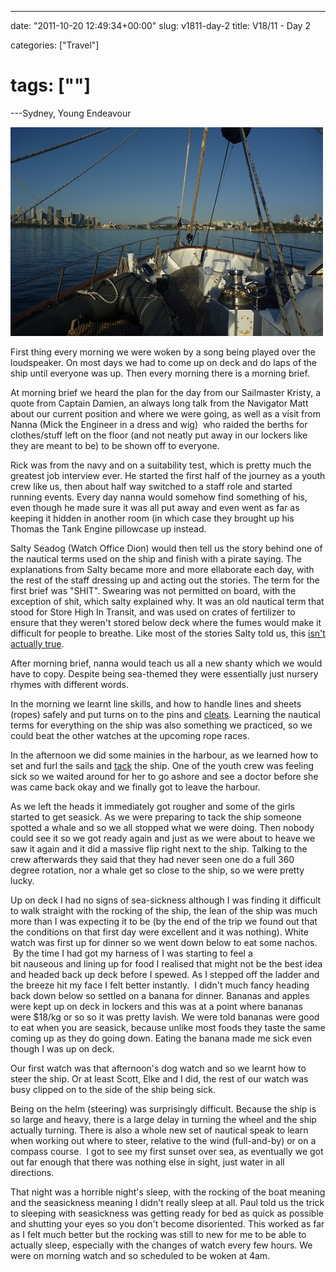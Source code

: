 ---

date: "2011-10-20 12:49:34+00:00"
slug: v1811-day-2
title: V18/11 - Day 2

categories: ["Travel"]
# tags: [""]
---Sydney, Young Endeavour

![YE_sydneyship](ye_sydneyship.jpg)

First thing every morning we were woken by a song being played over the loudspeaker. On most days we had to come up on deck and do laps of the ship until everyone was up. Then every morning there is a morning brief.

At morning brief we heard the plan for the day from our Sailmaster Kristy, a quote from Captain Damien, an always long talk from the Navigator Matt about our current position and where we were going, as well as a visit from Nanna (Mick the Engineer in a dress and wig)  who raided the berths for clothes/stuff left on the floor (and not neatly put away in our lockers like they are meant to be) to be shown off to everyone.

Rick was from the navy and on a suitability test, which is pretty much the greatest job interview ever. He started the first half of the journey as a youth crew like us, then about half way switched to a staff role and started running events. Every day nanna would somehow find something of his, even though he made sure it was all put away and even went as far as keeping it hidden in another room (in which case they brought up his Thomas the Tank Engine pillowcase up instead.

Salty Seadog (Watch Office Dion) would then tell us the story behind one of the nautical terms used on the ship and finish with a pirate saying. The explanations from Salty became more and more ellaborate each day, with the rest of the staff dressing up and acting out the stories. The term for the first brief was "SHIT". Swearing was not permitted on board, with the exception of shit, which salty explained why. It was an old nautical term that stood for Store High In Transit, and was used on crates of fertilizer to ensure that they weren't stored below deck where the fumes would make it difficult for people to breathe. Like most of the stories Salty told us, this [isn't actually true](http://en.wikipedia.org/wiki/Shit#Etymology).

After morning brief, nanna would teach us all a new shanty which we would have to copy. Despite being sea-themed they were essentially just nursery rhymes with different words.

In the morning we learnt line skills, and how to handle lines and sheets (ropes) safely and put turns on to the pins and [cleats](http://en.wikipedia.org/wiki/Cleat_(nautical)). Learning the nautical terms for everything on the ship was also something we practiced, so we could beat the other watches at the upcoming rope races.

In the afternoon we did some mainies in the harbour, as we learned how to set and furl the sails and [tack](http://en.wikipedia.org/wiki/Tack_(sailing)) the ship. One of the youth crew was feeling sick so we waited around for her to go ashore and see a doctor before she was came back okay and we finally got to leave the harbour.

As we left the heads it immediately got rougher and some of the girls started to get seasick. As we were preparing to tack the ship someone spotted a whale and so we all stopped what we were doing. Then nobody could see it so we got ready again and just as we were about to heave we saw it again and it did a massive flip right next to the ship. Talking to the crew afterwards they said that they had never seen one do a full 360 degree rotation, nor a whale get so close to the ship, so we were pretty lucky.

Up on deck I had no signs of sea-sickness although I was finding it difficult to walk straight with the rocking of the ship, the lean of the ship was much more than I was expecting it to be (by the end of the trip we found out that the conditions on that first day were excellent and it was nothing). White watch was first up for dinner so we went down below to eat some nachos.  By the time I had got my harness of I was starting to feel a bit nauseous and lining up for food I realised that might not be the best idea and headed back up deck before I spewed. As I stepped off the ladder and the breeze hit my face I felt better instantly.  I didn't much fancy heading back down below so settled on a banana for dinner. Bananas and apples were kept up on deck in lockers and this was at a point where bananas were $18/kg or so so it was pretty lavish. We were told bananas were good to eat when you are seasick, because unlike most foods they taste the same coming up as they do going down. Eating the banana made me sick even though I was up on deck.

Our first watch was that afternoon's dog watch and so we learnt how to steer the ship. Or at least Scott, Elke and I did, the rest of our watch was busy clipped on to the side of the ship being sick.

Being on the helm (steering) was surprisingly difficult. Because the ship is so large and heavy, there is a large delay in turning the wheel and the ship actually turning. There is also a whole new set of nautical speak to learn when working out where to steer, relative to the wind (full-and-by) or on a compass course.  I got to see my first sunset over sea, as eventually we got out far enough that there was nothing else in sight, just water in all directions.

That night was a horrible night's sleep, with the rocking of the boat meaning and the seasickness meaning I didn't really sleep at all. Paul told us the trick to sleeping with seasickness was getting ready for bed as quick as possible and shutting your eyes so you don't become disoriented. This worked as far as I felt much better but the rocking was still to new for me to be able to actually sleep, especially with the changes of watch every few hours. We were on morning watch and so scheduled to be woken at 4am.
